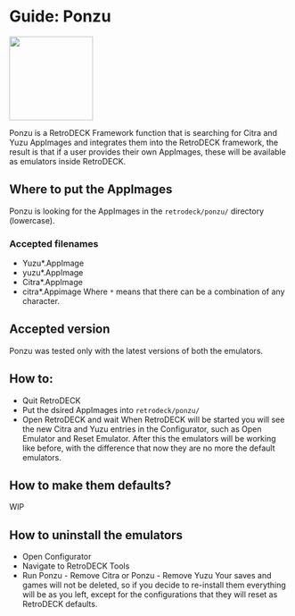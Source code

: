 # Guide: Ponzu

<img src="../../../wiki_images/logos/ponzu.png" width="150">

Ponzu is a RetroDECK Framework function that is searching for Citra and Yuzu AppImages and integrates them into the RetroDECK framework, the result is that if a user provides their own AppImages, these will be available as emulators inside RetroDECK.

## Where to put the AppImages
Ponzu is looking for the AppImages in the `retrodeck/ponzu/` directory (lowercase).

### Accepted filenames

- Yuzu*.AppImage
- yuzu*.AppImage
- Citra*.AppImage
- citra*.Appimage
Where `*` means that there can be a combination of any character.

## Accepted version

Ponzu was tested only with the latest versions of both the emulators.

## How to:

- Quit RetroDECK
- Put the dsired AppImages into `retrodeck/ponzu/`
- Open RetroDECK and wait
When RetroDECK will be started you will see the new Citra and Yuzu entries in the Configurator, such as Open Emulator and Reset Emulator. After this the emulators will be working like before, with the difference that now they are no more the default emulators.

## How to make them defaults?

WIP

## How to uninstall the emulators

- Open Configurator
- Navigate to RetroDECK Tools
- Run Ponzu - Remove Citra or Ponzu - Remove Yuzu
Your saves and games will not be deleted, so if you decide to re-install them everything will be as you left, except for the configurations that they will reset as RetroDECK defaults.
